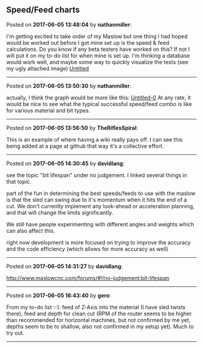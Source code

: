 ## Speed/Feed charts
Posted on **2017-06-05 13:48:04** by **nathanmiller**:

I'm getting excited to take order of my Maslow but one thing I had hoped would be worked out before I got mine set up is the speed & feed calculations. 
Do you know if any beta testers have worked on this? If not I will put it on my to-do list for when mine is set up. 
I'm thinking a database would work well, and maybe some way to quickly visualize the tests (see my ugly attached image) [Untitled](//muut.com/u/maslowcnc/s2/:maslowcnc:UmkB:untitled.png.jpg)

---

Posted on **2017-06-05 13:50:30** by **nathanmiller**:

actually, I think the graph would be more like this:  [Untitled-0](//muut.com/u/maslowcnc/s2/:maslowcnc:OkgZ:file_0untitled.png.jpg) 
At any rate, it would be nice to see what the typical successful speed/feed combo is like for various material and bit types.

---

Posted on **2017-06-05 13:56:50** by **TheRiflesSpiral**:

This is an example of where having a wiki really pays off. I can see this being added at a page at github that way it's a collective effort.

---

Posted on **2017-06-05 14:30:45** by **davidlang**:

see the topic "bit lifespan" under no judgement. I linked several things in that topic.

part of the fun in determining the best speeds/feeds to use with the maslow is that the sled can swing due to it's momentum when it hits the end of a cut. We don't currently implement any look-ahead or acceleration planning, and that will change the limits significantly.

We still have people experimenting with different angles and weights which can also affect this.

right now development is more focused on trying to improve the accuracy and the code efficiency (which allows for more accuracy as well)

---

Posted on **2017-06-05 14:31:27** by **davidlang**:

http://www.maslowcnc.com/forums/#!/no-judgement:bit-lifespan

---

Posted on **2017-06-05 16:43:40** by **gero**:

From my to-do list :-): feed of Z-Axis into the material (I have sled twists there); feed and depth for clean cut (RPM of the router seems to be higher than recommended for horizontal machines, but not confirmed by me yet, depths seem to be to shallow, also not confirmed in my setup yet). Much to try out.

---

